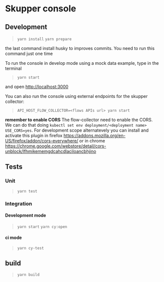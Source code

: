 # Skupper console

## Development

> `yarn install`
> `yarn prepare`

the last command install husky to improves commits. You need to run this command just one time

To run the console in develop mode using a mock data example, type in the terminal

> `yarn start`

and open <http://localhost:3000>

You can also run the console using external endpoints for the skupper collector:

> `API_HOST_FLOW_COLLECTOR=<flows APIs url> yarn start`

**remember to enable CORS**
The flow-collector need to enable the CORS. We can do that doing ```kubectl set env deployment/<deployment name> USE_CORS=yes```.
For development scope alternatevely you can install and activate this plugin in firefox <https://addons.mozilla.org/en-US/firefox/addon/cors-everywhere/> or in chrome <https://chrome.google.com/webstore/detail/cors-unblock/lfhmikememgdcahcdlaciloancbhjino>

## Tests

### Unit

> `yarn test`

### Integration

#### Development mode

> `yarn start`
> `yarn cy:open`

#### ci mode

> `yarn cy-test`

## build

> `yarn build`
